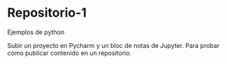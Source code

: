 # Repositorio-1
Ejemplos de python

Subir un proyecto en Pycharm y un bloc de notas de Jupyter.
Para probar cómo publicar contenido en un repositorio.


